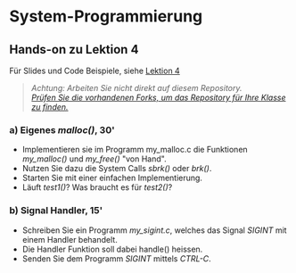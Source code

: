 # System-Programmierung
## Hands-on zu Lektion 4
Für Slides und Code Beispiele, siehe [Lektion 4](../../../fhnw-syspr/blob/master/04/README.md)

> *Achtung: Arbeiten Sie nicht direkt auf diesem Repository.*<br/>
> *[Prüfen Sie die vorhandenen Forks, um das Repository für Ihre Klasse zu finden.](../../network/members)*

### a) Eigenes *malloc()*, 30'
* Implementieren sie im Programm my_malloc.c die Funktionen *my_malloc()* und *my_free()* "von Hand".
* Nutzen Sie dazu die System Calls *sbrk()* oder *brk()*.
* Starten Sie mit einer einfachen Implementierung.
* Läuft *test1()*? Was braucht es für *test2()*?

### b) Signal Handler, 15'
* Schreiben Sie ein Programm *my_sigint.c*, welches das Signal *SIGINT* mit einem Handler behandelt.
* Die Handler Funktion soll dabei handle() heissen.
* Senden Sie dem Programm *SIGINT* mittels *CTRL-C*.

